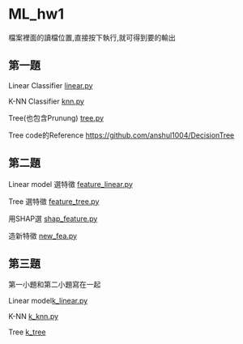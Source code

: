 # ML_hw1

檔案裡面的讀檔位置,直接按下執行,就可得到要的輸出

第一題
----------------------------------------------------------------------------
Linear Classifier [linear.py](https://github.com/Robert0831/ML_hw1/blob/main/linear.py)

K-NN Classifier [knn.py](https://github.com/Robert0831/ML_hw1/blob/main/knn.py)

Tree(也包含Prunung) [tree.py](https://github.com/Robert0831/ML_hw1/blob/main/tree.py)

Tree code的Reference https://github.com/anshul1004/DecisionTree

第二題
----------------------------------------------------------------------------
Linear model 選特徵 [feature_linear.py](https://github.com/Robert0831/ML_hw1/blob/main/feature_linear.py)

Tree 選特徵 [feature_tree.py](https://github.com/Robert0831/ML_hw1/blob/main/feature_tree.py)

用SHAP選 [shap_feature.py](https://github.com/Robert0831/ML_hw1/blob/main/shap_feature.py)

造新特徵 [new_fea.py](https://github.com/Robert0831/ML_hw1/blob/main/new_fea.py)

第三題
----------------------------------------------------------------------------
第一小題和第二小題寫在一起

Linear model[k_linear.py](https://github.com/Robert0831/ML_hw1/blob/main/k_linear.py)

K-NN [k_knn.py](https://github.com/Robert0831/ML_hw1/blob/main/k_knn.py)

Tree [k_tree](https://github.com/Robert0831/ML_hw1/blob/main/k_tree.py)
